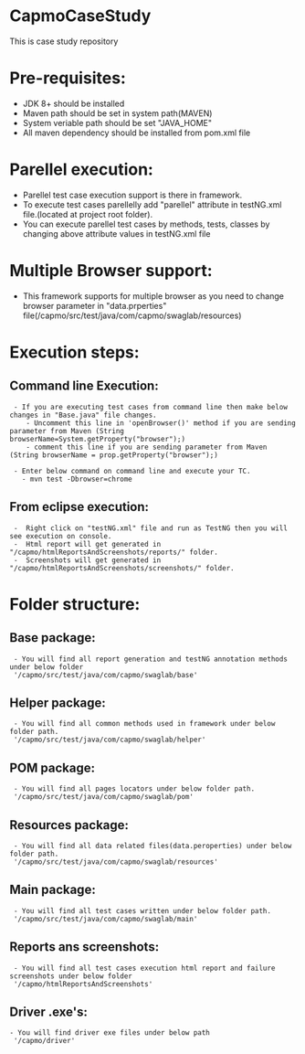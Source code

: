 # CapmoCaseStudy
This is case study repository

# Pre-requisites:
  - JDK 8+ should be installed
  - Maven path should be set in system path(MAVEN)
  - System veriable path should be set "JAVA_HOME"
  - All maven dependency should be installed from pom.xml file
  
# Parellel execution:
  - Parellel test case execution support is there in framework.
  - To execute test cases parellelly add "parellel" attribute in testNG.xml file.(located at project root folder).
  - You can execute parellel test cases by methods, tests, classes by changing above attribute values in testNG.xml file

# Multiple Browser support:

  - This framework supports for multiple browser as you need to change browser parameter in "data.prperties" file(/capmo/src/test/java/com/capmo/swaglab/resources)

# Execution steps:

  ## Command line Execution:
     - If you are executing test cases from command line then make below changes in "Base.java" file changes.
        - Uncomment this line in 'openBrowser()' method if you are sending parameter from Maven (String browserName=System.getProperty("browser");)
        - comment this line if you are sending parameter from Maven (String browserName = prop.getProperty("browser");)
     
     - Enter below command on command line and execute your TC.
       - mvn test -Dbrowser=chrome
  

  ## From eclipse execution: 
     -  Right click on "testNG.xml" file and run as TestNG then you will see execution on console.
     -  Html report will get generated in "/capmo/htmlReportsAndScreenshots/reports/" folder.
     -  Screenshots will get generated in "/capmo/htmlReportsAndScreenshots/screenshots/" folder.
     
# Folder structure:
  ## Base package: 
     - You will find all report generation and testNG annotation methods under below folder
     '/capmo/src/test/java/com/capmo/swaglab/base'
     
  ## Helper package: 
     - You will find all common methods used in framework under below folder path.
     '/capmo/src/test/java/com/capmo/swaglab/helper'
     
  ## POM package: 
     - You will find all pages locators under below folder path.
     '/capmo/src/test/java/com/capmo/swaglab/pom'  
     
  ## Resources package: 
     - You will find all data related files(data.peroperties) under below folder path.
     '/capmo/src/test/java/com/capmo/swaglab/resources'
     
  ## Main package: 
     - You will find all test cases written under below folder path.
     '/capmo/src/test/java/com/capmo/swaglab/main'
     
  ## Reports ans screenshots: 
     - You will find all test cases execution html report and failure screenshots under below folder
     '/capmo/htmlReportsAndScreenshots'
     
  ## Driver .exe's:
    - You will find driver exe files under below path
     '/capmo/driver' 
     
  
